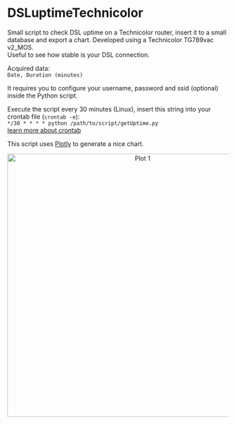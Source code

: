 # DSLuptimeTechnicolor
Small script to check DSL uptime on a Technicolor router, insert it to a small database and export a chart. Developed using a Technicolor TG789vac v2_MOS.  
Useful to see how stable is your DSL connection.

Acquired data:  
```Date, Duration (minutes)```

It requires you to configure your username, password and ssid (optional) inside the Python script.

Execute the script every 30 minutes (Linux), insert this string into your crontab file (```crontab -e```):  
```*/30 * * * * python /path/to/script/getUptime.py```  
[learn more about crontab](https://linuxconfig.org/linux-cron-guide)

This script uses [Plotly](https://plot.ly/) to generate a nice chart.

<div>
    <a href="https://plot.ly/~emanueleffe/1/?share_key=uItXmcHVOYWS87sbZkqWGT" target="_blank" title="Plot 1" style="display: block; text-align: center;"><img src="https://plot.ly/~emanueleffe/1.png?share_key=uItXmcHVOYWS87sbZkqWGT" alt="Plot 1" style="max-width: 100%;width: 600px;"  width="600" onerror="this.onerror=null;this.src='https://plot.ly/404.png';" /></a>
</div>
